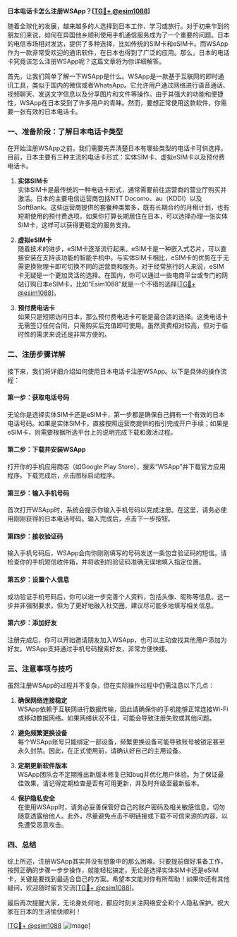 **日本电话卡怎么注册WSApp？[[TG💪+ @esim1088](https://t.me/s/esim1088)]**

随着全球化的发展，越来越多的人选择到日本工作、学习或旅行。对于初来乍到的朋友们来说，如何在异国他乡顺利使用手机通信服务成为了一个重要的问题。日本的电信市场相对发达，提供了多种选择，比如传统的SIM卡和eSIM卡。而WSApp作为一款非常受欢迎的通讯软件，在日本也得到了广泛的应用。那么，日本的电话卡究竟该怎么注册WSApp呢？这篇文章将为你详细解答。

首先，让我们简单了解一下WSApp是什么。WSApp是一款基于互联网的即时通讯工具，类似于国内的微信或者WhatsApp。它允许用户通过网络进行语音通话、视频聊天、发送文字信息以及分享图片和文件等操作。由于其强大的功能和便捷性，WSApp在日本受到了许多用户的青睐。然而，要想正常使用这款软件，你需要一张有效的日本电话卡。

### **一、准备阶段：了解日本电话卡类型**

在开始注册WSApp之前，我们需要先弄清楚日本有哪些类型的电话卡可供选择。目前，日本主要有三种主流的电话卡形式：实体SIM卡、虚拟eSIM卡以及预付费电话卡。

1. **实体SIM卡**  
   实体SIM卡是最传统的一种电话卡形式，通常需要前往运营商的营业厅购买并激活。日本的主要电信运营商包括NTT Docomo、au（KDDI）以及SoftBank。这些运营商提供的套餐种类繁多，既有长期合约的月租计划，也有短期使用的预付费选项。如果你打算长期居住在日本，可以选择办理一张实体SIM卡，这样可以获得更稳定的服务支持。

2. **虚拟eSIM卡**  
   随着技术的进步，eSIM卡逐渐流行起来。eSIM卡是一种嵌入式芯片，可以直接安装在支持该功能的智能手机中。与实体SIM卡相比，eSIM卡的优势在于无需更换物理卡即可切换不同的运营商和服务。对于经常旅行的人来说，eSIM卡无疑是一个更加灵活的选择。在国内，你可以通过一些电商平台或专门的网站订购日本eSIM卡，比如“Esim1088”就是一个不错的选择[[TG💪+ @esim1088](https://t.me/s/esim1088)]。

3. **预付费电话卡**  
   如果只是短期访问日本，那么预付费电话卡可能是最合适的选择。这类电话卡无需签订任何合同，只需购买后充值即可使用。虽然资费相对较高，但对于临时性的需求来说还是非常方便的。

### **二、注册步骤详解**

接下来，我们将详细介绍如何使用日本电话卡注册WSApp。以下是具体的操作流程：

#### **第一步：获取电话号码**
无论你是选择实体SIM卡还是eSIM卡，第一步都是确保自己拥有一个有效的日本电话号码。如果是实体SIM卡，直接按照运营商提供的指引完成开户手续；如果是eSIM卡，则需要根据所选平台上的说明完成下载和激活过程。

#### **第二步：下载并安装WSApp**
打开你的手机应用商店（如Google Play Store），搜索“WSApp”并下载官方应用程序。下载完成后，点击图标启动程序。

#### **第三步：输入手机号码**
首次打开WSApp时，系统会提示你输入手机号码以完成注册。在这里，请务必使用刚刚获得的日本电话号码。输入完成后，点击下一步按钮。

#### **第四步：接收验证码**
输入手机号码后，WSApp会向你刚刚填写的号码发送一条包含验证码的短信。请检查你的手机短信收件箱，并将收到的验证码准确无误地填入指定位置。

#### **第五步：设置个人信息**
成功验证手机号码后，你可以进一步完善个人资料，包括头像、昵称等信息。这一步并非强制要求，但为了更好地融入社交圈，建议尽可能多地填写相关信息。

#### **第六步：添加好友**
注册完成后，你可以开始邀请朋友加入WSApp，也可以主动查找其他用户添加为好友。WSApp支持通过手机号码搜索好友，非常方便快捷。

### **三、注意事项与技巧**

虽然注册WSApp的过程并不复杂，但在实际操作过程中仍需注意以下几点：

1. **确保网络连接稳定**  
   WSApp依赖于互联网进行数据传输，因此请确保你的手机能够正常连接Wi-Fi或移动数据网络。如果网络状况不佳，可能会导致注册失败或其他问题。

2. **避免频繁更换设备**  
   每个WSApp账号只能绑定一部设备，频繁更换设备可能导致账号被锁定甚至永久封禁。因此，在正式使用前，请确认好自己的主用设备。

3. **定期更新软件版本**  
   WSApp团队会不定期推出新版本修复已知bug并优化用户体验。为了保证最佳效果，请记得定期检查是否有可用更新，并及时升级至最新版本。

4. **保护隐私安全**  
   在使用WSApp时，请务必妥善保管好自己的账户密码及相关敏感信息，切勿随意透露给他人。此外，尽量避免点击不明链接或下载不可信来源的内容，以免遭受恶意攻击。

### **四、总结**

综上所述，注册WSApp其实并没有想象中的那么困难。只要提前做好准备工作，按照正确的步骤一步步操作，就能轻松搞定。无论是选择实体SIM卡还是eSIM卡，关键是要找到最适合自己的方案。希望本文能对你有所帮助！如果你还有其他疑问，欢迎随时留言交流[[TG💪+ @esim1088](https://t.me/s/esim1088)]。

最后再次提醒大家，无论身处何地，都应时刻关注网络安全和个人隐私保护。祝大家在日本的生活愉快顺利！

[[TG💪+ @esim1088](https://t.me/s/esim1088) ![Image](https://i.postimg.cc/4NQfJmqS/Snipaste-2025-05-13-00-14-12.png)]